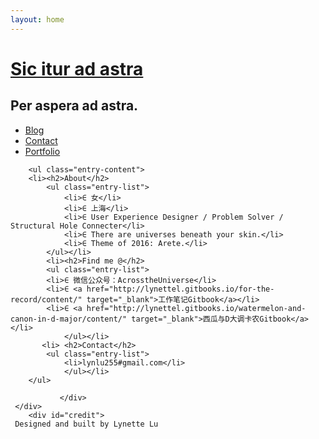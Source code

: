 ```yaml
---
layout: home
---
```


<div class="index-content blog">
    <div class="section">
    <div class="section2">
    <div class="header">
     <h1><a href="/">Sic itur ad astra</a></h1>
     <h2>Per aspera ad astra.</h2>
   </div>
        <ul class="artical-cate">
            <li class="on"><a href="/blog">Blog</a></li>
            	<ul class="dropdown" style="display:none;">
            	<li><a href="/blog/Float to left>Float to left</a>"</li>
            	<li><a href="/blog/For the record">For the record</a></li>
            	<li><a href="/blog/Blahblahblah">Blahblahblah</a></li>
            	</ul>
            <li><a href="/contact">Contact</a></li>
            <li><a href="/portfolio">Portfolio</a></li>
        </ul>

        <ul class="entry-content">
        <li><h2>About</h2>
        	<ul class="entry-list">
        		<li>∈ 女</li>
        		<li>∈ 上海</li>
        		<li>∈ User Experience Designer / Problem Solver / Structural Hole Connecter</li>
        		<li>∈ There are universes beneath your skin.</li>
        		<li>∈ Theme of 2016: Arete.</li>
        	</ul></li>
        	<li><h2>Find me @</h2>
        	<ul class="entry-list">
            <li>∈ 微信公众号：AcrosstheUniverse</li>
            <li>∈ <a href="http://lynettel.gitbooks.io/for-the-record/content/" target="_blank">工作笔记Gitbook</a></li>
            <li>∈ <a href="http://lynettel.gitbooks.io/watermelon-and-canon-in-d-major/content/" target="_blank">西瓜与D大调卡农Gitbook</a></li>
            	</ul></li>
           <li> <h2>Contact</h2>
        	<ul class="entry-list">
        		<li>lynlu255#gmail.com</li>
        		</ul></li>
        </ul>

               </div>
     </div>  
        <div id="credit">
     Designed and built by Lynette Lu
 </div>

  </div>

  <script>
  (function(i,s,o,g,r,a,m){i['GoogleAnalyticsObject']=r;i[r]=i[r]||function(){
  (i[r].q=i[r].q||[]).push(arguments)},i[r].l=1*new Date();a=s.createElement(o),
  m=s.getElementsByTagName(o)[0];a.async=1;a.src=g;m.parentNode.insertBefore(a,m)
  })(window,document,'script','//www.google-analytics.com/analytics.js','ga');

  ga('create', 'UA-48632403-1', 'lynettelu.co');
  ga('send', 'pageview');

</script>
